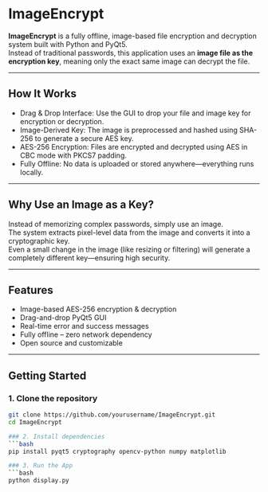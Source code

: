 # ImageEncrypt

**ImageEncrypt** is a fully offline, image-based file encryption and decryption system built with Python and PyQt5.  
Instead of traditional passwords, this application uses an **image file as the encryption key**, meaning only the exact same image can decrypt the file.

---

## How It Works

- Drag & Drop Interface: Use the GUI to drop your file and image key for encryption or decryption.
- Image-Derived Key: The image is preprocessed and hashed using SHA-256 to generate a secure AES key.
- AES-256 Encryption: Files are encrypted and decrypted using AES in CBC mode with PKCS7 padding.
- Fully Offline: No data is uploaded or stored anywhere—everything runs locally.

---

## Why Use an Image as a Key?

Instead of memorizing complex passwords, simply use an image.  
The system extracts pixel-level data from the image and converts it into a cryptographic key.  
Even a small change in the image (like resizing or filtering) will generate a completely different key—ensuring high security.

---

## Features

- Image-based AES-256 encryption & decryption
- Drag-and-drop PyQt5 GUI
- Real-time error and success messages
- Fully offline – zero network dependency
- Open source and customizable

---

## Getting Started

### 1. Clone the repository

```bash
git clone https://github.com/yourusername/ImageEncrypt.git
cd ImageEncrypt

### 2. Install dependencies
```bash
pip install pyqt5 cryptography opencv-python numpy matplotlib

### 3. Run the App 
```bash
python display.py
